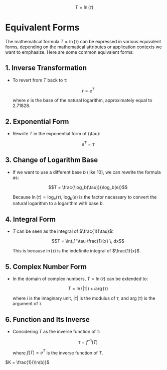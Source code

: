 $$T=\ln(\tau)$$

# Equivalent Forms

The mathematical formula $T = \ln(\tau)$ can be expressed in various equivalent forms, depending on the mathematical attributes or application contexts we want to emphasize. Here are some common equivalent forms:

## 1. Inverse Transformation
- To revert from $T$ back to $\tau$:

  $$\tau = e^T$$
  
  where $e$ is the base of the natural logarithm, approximately equal to 2.71828.

## 2. Exponential Form
- Rewrite $T$ in the exponential form of \(\tau\):
  
  $$e^T = \tau$$

## 3. Change of Logarithm Base
- If we want to use a different base $b$ (like 10), we can rewrite the formula as:
  
  $$T = \frac{\log_b(\tau)}{\log_b(e)}$$
  
  Because $\ln(\tau) = \log_e(\tau)$, $\log_b(e)$ is the factor necessary to convert the natural logarithm to a logarithm with base $b$.

## 4. Integral Form
- $T$ can be seen as the integral of $\frac{1}{\tau}$:
  
  $$T = \int_1^\tau \frac{1}{x} \, dx$$
  
  This is because $\ln(\tau)$ is the indefinite integral of $\frac{1}{x}$.

## 5. Complex Number Form
- In the domain of complex numbers, $T = \ln(\tau)$ can be extended to:
  
  $$T = \ln(|\tau|) + i \arg(\tau)$$
  
  where $i$ is the imaginary unit, $|\tau|$ is the modulus of $\tau$, and $\arg(\tau)$ is the argument of $\tau$.

## 6. Function and Its Inverse
- Considering $T$ as the inverse function of $\tau$:
  
  $$\tau = f^{-1}(T)$$
  
  where $f(T) = e^T$ is the inverse function of $T$.


$K = \frac{1}{\ln(b)}$
